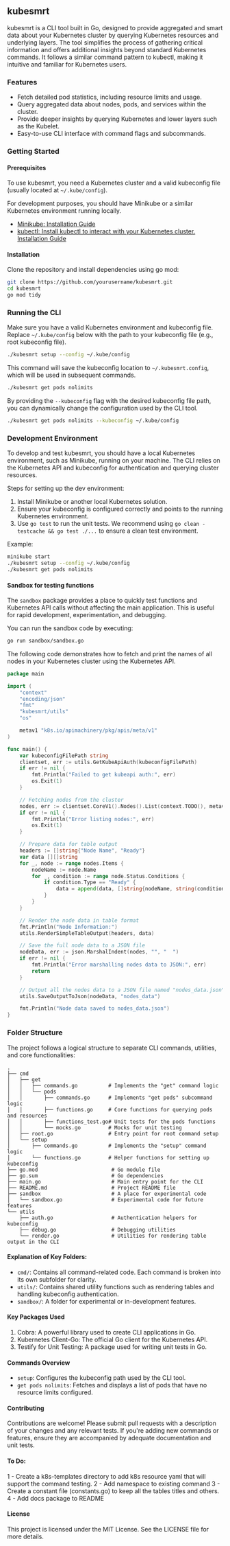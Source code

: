 ## kubesmrt

kubesmrt is a CLI tool built in Go, designed to provide aggregated and smart data about your Kubernetes cluster by querying Kubernetes resources and underlying layers. The tool simplifies the process of gathering critical information and offers additional insights beyond standard Kubernetes commands. It follows a similar command pattern to kubectl, making it intuitive and familiar for Kubernetes users.


### Features
- Fetch detailed pod statistics, including resource limits and usage.
- Query aggregated data about nodes, pods, and services within the cluster.
- Provide deeper insights by querying Kubernetes and lower layers such as the Kubelet.
- Easy-to-use CLI interface with command flags and subcommands.

### Getting Started
#### Prerequisites
To use kubesmrt, you need a Kubernetes cluster and a valid kubeconfig file (usually located at `~/.kube/config`).

For development purposes, you should have Minikube or a similar Kubernetes environment running locally.

- [Minikube: Installation Guide](https://minikube.sigs.k8s.io/docs/start/)
- [kubectl: Install kubectl to interact with your Kubernetes cluster. Installation Guide](https://kubernetes.io/docs/tasks/tools/install-kubectl/)

#### Installation
Clone the repository and install dependencies using go mod:

```bash
git clone https://github.com/yourusername/kubesmrt.git
cd kubesmrt
go mod tidy
```

### Running the CLI
Make sure you have a valid Kubernetes environment and kubeconfig file. Replace `~/.kube/config` below with the path to your kubeconfig file (e.g., root kubeconfig file).

```bash
./kubesmrt setup --config ~/.kube/config
```

This command will save the kubeconfig location to `~/.kubesmrt.config`, which will be used in subsequent commands.

```bash
./kubesmrt get pods nolimits
```

By providing the `--kubeconfig` flag with the desired kubeconfig file path, you can dynamically change the configuration used by the CLI tool.


```bash
./kubesmrt get pods nolimits --kubeconfig ~/.kube/config
```

### Development Environment
To develop and test kubesmrt, you should have a local Kubernetes environment, such as Minikube, running on your machine. The CLI relies on the Kubernetes API and kubeconfig for authentication and querying cluster resources.

Steps for setting up the dev environment:

1. Install Minikube or another local Kubernetes solution.
2. Ensure your kubeconfig is configured correctly and points to the running Kubernetes environment.
3. Use `go test` to run the unit tests. We recommend using `go clean -testcache && go test ./...` to ensure a clean test environment.

Example:

```bash
minikube start
./kubesmrt setup --config ~/.kube/config
./kubesmrt get pods nolimits
```

#### Sandbox for testing functions

The `sandbox` package provides a place to quickly test functions and Kubernetes API calls without affecting the main application. This is useful for rapid development, experimentation, and debugging.

You can run the sandbox code by executing:

```bash
go run sandbox/sandbox.go
```

The following code demonstrates how to fetch and print the names of all nodes in your Kubernetes cluster using the Kubernetes API.


```go
package main

import (
	"context"
	"encoding/json"
	"fmt"
	"kubesmrt/utils"
	"os"

	metav1 "k8s.io/apimachinery/pkg/apis/meta/v1"
)

func main() {
	var kubeconfigFilePath string
	clientset, err := utils.GetKubeApiAuth(kubeconfigFilePath)
	if err != nil {
		fmt.Println("Failed to get kubeapi auth:", err)
		os.Exit(1)
	}

	// Fetching nodes from the cluster
	nodes, err := clientset.CoreV1().Nodes().List(context.TODO(), metav1.ListOptions{})
	if err != nil {
		fmt.Println("Error listing nodes:", err)
		os.Exit(1)
	}

	// Prepare data for table output
	headers := []string{"Node Name", "Ready"}
	var data [][]string
	for _, node := range nodes.Items {
		nodeName := node.Name
		for _, condition := range node.Status.Conditions {
			if condition.Type == "Ready" {
				data = append(data, []string{nodeName, string(condition.Status)})
			}
		}
	}

	// Render the node data in table format
	fmt.Println("Node Information:")
	utils.RenderSimpleTableOutput(headers, data)

	// Save the full node data to a JSON file
	nodeData, err := json.MarshalIndent(nodes, "", "  ")
	if err != nil {
		fmt.Println("Error marshalling nodes data to JSON:", err)
		return
	}

	// Output all the nodes data to a JSON file named "nodes_data.json"
	utils.SaveOutputToJson(nodeData, "nodes_data")

	fmt.Println("Node data saved to nodes_data.json")
}
```

### Folder Structure
The project follows a logical structure to separate CLI commands, utilities, and core functionalities:

```
.
├── cmd
│   ├── get
│   │   ├── commands.go          # Implements the "get" command logic
│   │   └── pods
│   │       ├── commands.go      # Implements "get pods" subcommand logic
│   │       ├── functions.go     # Core functions for querying pods and resources
│   │       ├── functions_test.go# Unit tests for the pods functions
│   │       └── mocks.go         # Mocks for unit testing
│   ├── root.go                  # Entry point for root command setup
│   └── setup
│       ├── commands.go          # Implements the "setup" command logic
│       └── functions.go         # Helper functions for setting up kubeconfig
├── go.mod                        # Go module file
├── go.sum                        # Go dependencies
├── main.go                       # Main entry point for the CLI
├── README.md                     # Project README file
├── sandbox                       # A place for experimental code
│   └── sandbox.go                # Experimental code for future features
└── utils
    ├── auth.go                   # Authentication helpers for kubeconfig
    ├── debug.go                  # Debugging utilities
    └── render.go                 # Utilities for rendering table output in the CLI
```

#### Explanation of Key Folders:
- `cmd/`: Contains all command-related code. Each command is broken into its own subfolder for clarity.
- `utils/`: Contains shared utility functions such as rendering tables and handling kubeconfig authentication.
- `sandbox/`: A folder for experimental or in-development features.

#### Key Packages Used
1. Cobra: A powerful library used to create CLI applications in Go.
2. Kubernetes Client-Go: The official Go client for the Kubernetes API.
3. Testify for Unit Testing: A package used for writing unit tests in Go.

#### Commands Overview
- `setup`: Configures the kubeconfig path used by the CLI tool.
- `get pods nolimits`: Fetches and displays a list of pods that have no resource limits configured.

#### Contributing
Contributions are welcome! Please submit pull requests with a description of your changes and any relevant tests. If you're adding new commands or features, ensure they are accompanied by adequate documentation and unit tests.

#### To Do:
1 - Create a k8s-templates directory to add k8s resource yaml that will support the command testing.
2 - Add namespace to existing command
3 - Create a constant file (constants.go) to keep all the tables titles and others.
4 - Add docs package to README

#### License
This project is licensed under the MIT License. See the LICENSE file for more details.
